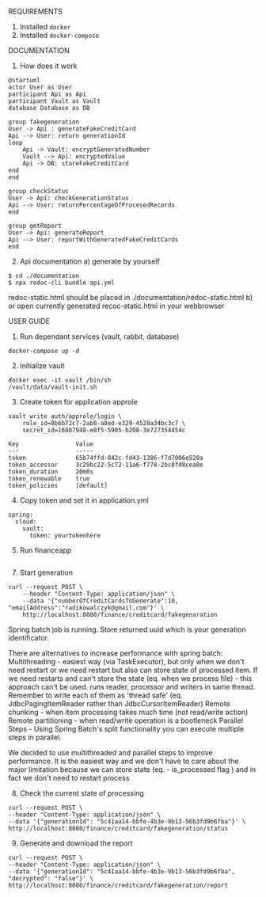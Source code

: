 REQUIREMENTS
1. Installed `docker`
2. Installed `docker-compose`

DOCUMENTATION
1. How does it work
```puml
@startuml
actor User as User
participant Api as Api
participant Vault as Vault
database Database as DB

group fakegeneration
User -> Api : generateFakeCreditCard
Api --> User: return generationId
loop
    Api -> Vault: encryptGeneratedNumber
    Vault --> Api: encryptedValue
    Api -> DB: storeFakeCreditCard
end 
end

group checkStatus
User -> Api: checkGenerationStatus
Api --> User: returnPercentageOfProcesedRecords
end 

group getReport
User -> Api: generateReport
Api --> User: reportWithGeneratedFakeCreditCards
end

```
2. Api documentation
a) generate by yourself
```
$ cd ./documentation
$ npx redoc-cli bundle api.yml
```
redoc-static.html should be placed in ./documentation/redoc-static.html
b) or open currently generated recoc-static.html in your webbrowser

USER GUIDE
1. Run  dependant services (vault, rabbit, database)
```
docker-compose up -d
```
2. Initialize vault
```
docker exec -it vault /bin/sh
/vault/data/vault-init.sh
```
3. Create token for application approle
```
vault write auth/approle/login \
    role_id=8b6b72c7-2ab8-a8ed-e329-4528a34bc3c7 \
    secret_id=16887948-e8f5-5905-b208-3e727354454c

Key                Value
---                -----
token              65b74ffd-842c-fd43-1386-f7d7006e520a
token_accessor     3c29bc22-5c72-11a6-f778-2bc8f48cea0e
token_duration     20m0s
token_renewable    true
token_policies     [default]

```
4. Copy token and set it in application.yml
```
spring:
  cloud:
    vault:
      token: yourtokenhere
```
5. Run financeapp
```

```
7. Start generation
```
curl --request POST \
    --header "Content-Type: application/json" \
    --data '{"numberOfCreditCardsToGenerate":10, "emailAddress":"radikowalczyk@gmail.com"}' \
    http://localhost:8080/finance/creditcard/fakegenaration
```
Spring batch job is running. Store returned uuid which is your generation identificator.

There are alternatives to increase performance with spring batch:
   Multithreading - easiest way (via TaskExecutor), but only when we don't need restart or we need restart but also can store state of processed item. If we need restarts and can't store the state (eq. when we process file) - this approach can't be used. 
    runs reader, processor and writers in same thread. Remember to write each of them as 'thread safe' (eq. JdbcPagingItemReader rather than JdbcCursorItemReader)
   Remote chunking - when item processing takes much time (not read/write action)
   Remote partitioning - when read/write operation is a bootleneck
   Parallel Steps - Using Spring Batch's split functionality you can execute multiple steps in parallel.

We decided to use multithreaded and parallel steps to improve performance.
It is the easiest way and we don't have to care about the major limitation because we can store state (eq. - is_processed flag ) and in fact we don't need to restart process

8. Check the current state of processing
```
curl --request POST \
--header "Content-Type: application/json" \
--data '{"generationId": "5c41aa14-bbfe-4b3e-9b13-56b3fd9b6fba"}' \
http://localhost:8080/finance/creditcard/fakegeneration/status
```
9. Generate and download the report
```
curl --request POST \
--header "Content-Type: application/json" \
--data '{"generationId": "5c41aa14-bbfe-4b3e-9b13-56b3fd9b6fba", "decrypted": "false"}' \
http://localhost:8080/finance/creditcard/fakegeneration/report
```

